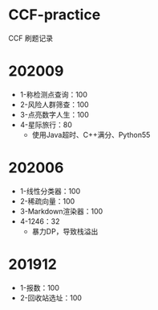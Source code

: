 # CCF-practice
CCF 刷题记录

# 202009
- 1-称检测点查询：100
- 2-风险人群筛查：100
- 3-点亮数字人生：100
- 4-星际旅行：80
  - 使用Java超时、C++满分、Python55

# 202006
- 1-线性分类器：100
- 2-稀疏向量：100
- 3-Markdown渲染器：100
- 4-1246：32
  - 暴力DP，导致栈溢出

# 201912
- 1-报数：100
- 2-回收站选址：100
